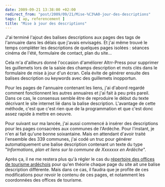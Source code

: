 ```yaml
---
date: 2009-09-21 13:38:00 +02:00
redirect_from: "post/2009/09/21/Mise-%C3%A0-jour-des-descriptions"
tags: [ ap, referencement ]
title: "Mise à jour des descriptions"
---
```


J'ai terminé l'ajout des balises descriptions aux pages des tags de
l'annuaire dans les délais que j'avais envisagés. Et j'ai même trouvé le temps
compléter les descriptions de quelques pages isolées : séances cinéma de
l'été, formulaire de contact, plan du site...

Cela m'a d'ailleurs donné l'occasion d'améliorer Altrr-Press pour supprimer
les guillemets lors de la saisie des champs description et mots clés dans le
formulaire de mise à jour d'un écran. Cela évite de générer ensuite des balises
description ou keywords avec des guillemets inopportun.

Pour les pages de l'annuaire contenant les liens, j'ai d'abord regardé
comment fonctionnent les autres annuaires et j'ai fait à peu près pareil. Dans
ce cas, le consensus semble être de reproduire le début du texte décrivant le
site internet lié dans la balise description. L'avantage de cette méthode,
c'est que c'est rien que de la programmation et que c'est donc assez rapide à
mettre en oeuvre.

Pour suivant sur ma lancée, j'ai aussi commencé à insérer des descriptions
pour les pages consacrées aux communes de l'Ardèche. Pour l'instant, je n'en ai
fait qu'une bonne soixantaine. Mais en attendant d'avoir traité l'ensemble des
339 communes, j'ai codé un truc pour générer automatiquement une balise
description contenant un texte du type "*Informations, plan et liens sur la
commune de Xxxxxxx en Ardèche*".

Après ça, il ne me restera plus qu'à régler le cas du [répertoire
des offices de tourisme ardéchois](http://07-ardeche.com/annuaire/office-tourisme.aspx) pour qu'en théorie chaque page du site
ait une balise description différente. Mais dans ce cas, il faudra que je
profite de ces modifications pour revoir le contenu de ces pages, et notamment
les coordonnées des offices de tourisme.
